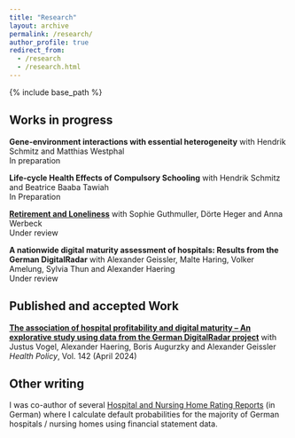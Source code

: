 ```yaml
---
title: "Research"
layout: archive
permalink: /research/
author_profile: true
redirect_from:
  - /research
  - /research.html
---
```


{% include base_path %}

## Works in progress 
**Gene-environment interactions with essential heterogeneity** with Hendrik Schmitz and Matthias Westphal  
In preparation

**Life-cycle Health Effects of Compulsory Schooling** with Hendrik Schmitz and Beatrice Baaba Tawiah  
In Preparation

[**Retirement and Loneliness**](https://www.rwi-essen.de/fileadmin/user_upload/RWI/Publikationen/Ruhr_Economic_Papers/REP_23_1048.pdf) with Sophie Guthmuller, Dörte Heger and Anna Werbeck  
Under review

**A nationwide digital maturity assessment of hospitals: Results from the German DigitalRadar** with Alexander Geissler, Malte Haring, Volker Amelung, Sylvia Thun and Alexander Haering  
Under review

## Published and accepted Work

[**The association of hospital profitability and digital maturity – An explorative study using data from the German DigitalRadar project**](https://www.sciencedirect.com/science/article/pii/S0168851024000228) with Justus Vogel, Alexander Haering, Boris Augurzky and Alexander Geissler  
*Health Policy*, Vol. 142 (April 2024)

## Other writing
I was co-author of several [Hospital and Nursing Home Rating Reports](https://www.medhochzwei-verlag.de/Verlag/Autoren/Detail/114112) (in German) where I calculate default probabilities for the majority of German hospitals / nursing homes using financial statement data. 